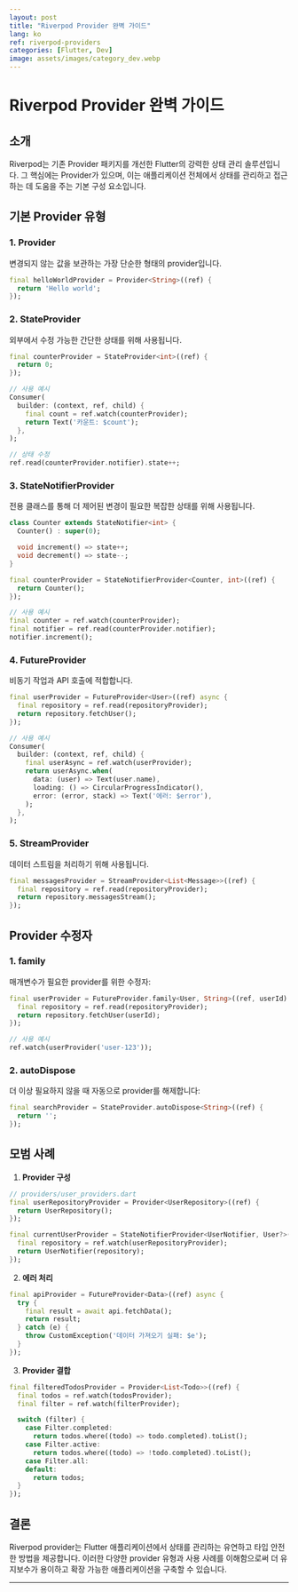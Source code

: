 ```yaml
---
layout: post
title: "Riverpod Provider 완벽 가이드"
lang: ko
ref: riverpod-providers
categories: [Flutter, Dev]
image: assets/images/category_dev.webp
---
```


# Riverpod Provider 완벽 가이드

## 소개

Riverpod는 기존 Provider 패키지를 개선한 Flutter의 강력한 상태 관리 솔루션입니다. 그 핵심에는 Provider가 있으며, 이는 애플리케이션 전체에서 상태를 관리하고 접근하는 데 도움을 주는 기본 구성 요소입니다.

## 기본 Provider 유형

### 1. Provider

변경되지 않는 값을 보관하는 가장 단순한 형태의 provider입니다.

```dart
final helloWorldProvider = Provider<String>((ref) {
  return 'Hello world';
});
```

### 2. StateProvider

외부에서 수정 가능한 간단한 상태를 위해 사용됩니다.

```dart
final counterProvider = StateProvider<int>((ref) {
  return 0;
});

// 사용 예시
Consumer(
  builder: (context, ref, child) {
    final count = ref.watch(counterProvider);
    return Text('카운트: $count');
  },
);

// 상태 수정
ref.read(counterProvider.notifier).state++;
```

### 3. StateNotifierProvider

전용 클래스를 통해 더 제어된 변경이 필요한 복잡한 상태를 위해 사용됩니다.

```dart
class Counter extends StateNotifier<int> {
  Counter() : super(0);

  void increment() => state++;
  void decrement() => state--;
}

final counterProvider = StateNotifierProvider<Counter, int>((ref) {
  return Counter();
});

// 사용 예시
final counter = ref.watch(counterProvider);
final notifier = ref.read(counterProvider.notifier);
notifier.increment();
```

### 4. FutureProvider

비동기 작업과 API 호출에 적합합니다.

```dart
final userProvider = FutureProvider<User>((ref) async {
  final repository = ref.read(repositoryProvider);
  return repository.fetchUser();
});

// 사용 예시
Consumer(
  builder: (context, ref, child) {
    final userAsync = ref.watch(userProvider);
    return userAsync.when(
      data: (user) => Text(user.name),
      loading: () => CircularProgressIndicator(),
      error: (error, stack) => Text('에러: $error'),
    );
  },
);
```

### 5. StreamProvider

데이터 스트림을 처리하기 위해 사용됩니다.

```dart
final messagesProvider = StreamProvider<List<Message>>((ref) {
  final repository = ref.read(repositoryProvider);
  return repository.messagesStream();
});
```

## Provider 수정자

### 1. family

매개변수가 필요한 provider를 위한 수정자:

```dart
final userProvider = FutureProvider.family<User, String>((ref, userId) async {
  final repository = ref.read(repositoryProvider);
  return repository.fetchUser(userId);
});

// 사용 예시
ref.watch(userProvider('user-123'));
```

### 2. autoDispose

더 이상 필요하지 않을 때 자동으로 provider를 해제합니다:

```dart
final searchProvider = StateProvider.autoDispose<String>((ref) {
  return '';
});
```

## 모범 사례

1. **Provider 구성**

```dart
// providers/user_providers.dart
final userRepositoryProvider = Provider<UserRepository>((ref) {
  return UserRepository();
});

final currentUserProvider = StateNotifierProvider<UserNotifier, User?>((ref) {
  final repository = ref.watch(userRepositoryProvider);
  return UserNotifier(repository);
});
```

2. **에러 처리**

```dart
final apiProvider = FutureProvider<Data>((ref) async {
  try {
    final result = await api.fetchData();
    return result;
  } catch (e) {
    throw CustomException('데이터 가져오기 실패: $e');
  }
});
```

3. **Provider 결합**

```dart
final filteredTodosProvider = Provider<List<Todo>>((ref) {
  final todos = ref.watch(todosProvider);
  final filter = ref.watch(filterProvider);

  switch (filter) {
    case Filter.completed:
      return todos.where((todo) => todo.completed).toList();
    case Filter.active:
      return todos.where((todo) => !todo.completed).toList();
    case Filter.all:
    default:
      return todos;
  }
});
```

## 결론

Riverpod provider는 Flutter 애플리케이션에서 상태를 관리하는 유연하고 타입 안전한 방법을 제공합니다. 이러한 다양한 provider 유형과 사용 사례를 이해함으로써 더 유지보수가 용이하고 확장 가능한 애플리케이션을 구축할 수 있습니다.

---
